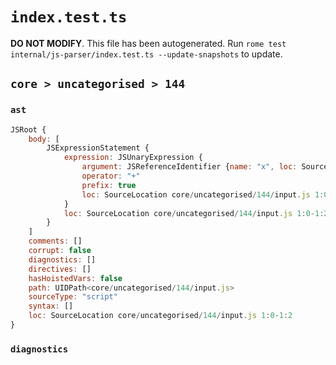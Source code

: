 # `index.test.ts`

**DO NOT MODIFY**. This file has been autogenerated. Run `rome test internal/js-parser/index.test.ts --update-snapshots` to update.

## `core > uncategorised > 144`

### `ast`

```javascript
JSRoot {
	body: [
		JSExpressionStatement {
			expression: JSUnaryExpression {
				argument: JSReferenceIdentifier {name: "x", loc: SourceLocation core/uncategorised/144/input.js 1:1-1:2 (x)}
				operator: "+"
				prefix: true
				loc: SourceLocation core/uncategorised/144/input.js 1:0-1:2
			}
			loc: SourceLocation core/uncategorised/144/input.js 1:0-1:2
		}
	]
	comments: []
	corrupt: false
	diagnostics: []
	directives: []
	hasHoistedVars: false
	path: UIDPath<core/uncategorised/144/input.js>
	sourceType: "script"
	syntax: []
	loc: SourceLocation core/uncategorised/144/input.js 1:0-1:2
}
```

### `diagnostics`

```

```
